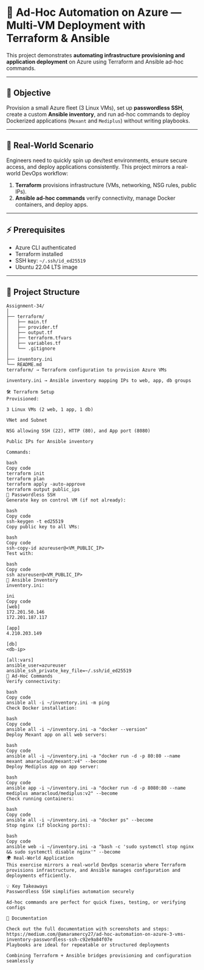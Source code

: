 # 🚀 Ad-Hoc Automation on Azure — Multi-VM Deployment with Terraform & Ansible

This project demonstrates **automating infrastructure provisioning and application deployment** on Azure using Terraform and Ansible ad-hoc commands.

---

## 🎯 Objective
Provision a small Azure fleet (3 Linux VMs), set up **passwordless SSH**, create a custom **Ansible inventory**, and run ad-hoc commands to deploy Dockerized applications (`Mexant` and `Mediplus`) without writing playbooks.

---

## 🏢 Real-World Scenario
Engineers need to quickly spin up dev/test environments, ensure secure access, and deploy applications consistently. This project mirrors a real-world DevOps workflow:

1. **Terraform** provisions infrastructure (VMs, networking, NSG rules, public IPs).  
2. **Ansible ad-hoc commands** verify connectivity, manage Docker containers, and deploy apps.  

---

## ⚡ Prerequisites
- Azure CLI authenticated
- Terraform installed
- SSH key: `~/.ssh/id_ed25519`
- Ubuntu 22.04 LTS image

---

## 📂 Project Structure
```text
Assignment-34/
│
├── terraform/
│   ├── main.tf
│   ├── provider.tf
│   ├── output.tf
│   ├── terraform.tfvars
│   ├── variables.tf
│   └── .gitignore
│
├── inventory.ini
└── README.md
terraform/ → Terraform configuration to provision Azure VMs

inventory.ini → Ansible inventory mapping IPs to web, app, db groups

🛠 Terraform Setup
Provisioned:

3 Linux VMs (2 web, 1 app, 1 db)

VNet and Subnet

NSG allowing SSH (22), HTTP (80), and App port (8080)

Public IPs for Ansible inventory

Commands:

bash
Copy code
terraform init
terraform plan
terraform apply -auto-approve
terraform output public_ips
🔑 Passwordless SSH
Generate key on control VM (if not already):

bash
Copy code
ssh-keygen -t ed25519
Copy public key to all VMs:

bash
Copy code
ssh-copy-id azureuser@<VM_PUBLIC_IP>
Test with:

bash
Copy code
ssh azureuser@<VM_PUBLIC_IP>
🔑 Ansible Inventory
inventory.ini:

ini
Copy code
[web]
172.201.50.146
172.201.187.117

[app]
4.210.203.149

[db]
<db-ip>

[all:vars]
ansible_user=azureuser
ansible_ssh_private_key_file=~/.ssh/id_ed25519
🔧 Ad-Hoc Commands
Verify connectivity:

bash
Copy code
ansible all -i ~/inventory.ini -m ping
Check Docker installation:

bash
Copy code
ansible all -i ~/inventory.ini -a "docker --version"
Deploy Mexant app on all web servers:

bash
Copy code
ansible all -i ~/inventory.ini -a "docker run -d -p 80:80 --name mexant amaracloud/mexant:v4" --become
Deploy Mediplus app on app server:

bash
Copy code
ansible app -i ~/inventory.ini -a "docker run -d -p 8080:80 --name mediplus amaracloud/mediplus:v2" --become
Check running containers:

bash
Copy code
ansible all -i ~/inventory.ini -a "docker ps" --become
Stop nginx (if blocking ports):

bash
Copy code
ansible web -i ~/inventory.ini -a "bash -c 'sudo systemctl stop nginx && sudo systemctl disable nginx'" --become
🌍 Real-World Application
This exercise mirrors a real-world DevOps scenario where Terraform provisions infrastructure, and Ansible manages configuration and deployments efficiently.

💡 Key Takeaways
Passwordless SSH simplifies automation securely

Ad-hoc commands are perfect for quick fixes, testing, or verifying configs

📖 Documentation

Check out the full documentation with screenshots and steps: https://medium.com/@amaramercy27/ad-hoc-automation-on-azure-3-vms-inventory-passwordless-ssh-c92e9a84f07e
Playbooks are ideal for repeatable or structured deployments

Combining Terraform + Ansible bridges provisioning and configuration seamlessly
